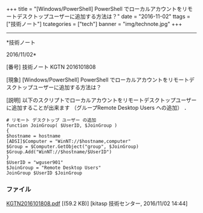 ﻿+++
title = "[Windows/PowerShell] PowerShell でローカルアカウントをリモートデスクトップユーザーに追加する方法は？"
date = "2016-11-02"
ttags = ["技術ノート"]
tcategories = ["tech"]
banner = "img/technote.jpg"
+++

-----------------------------------------------------------------------------------------------------------------------------

*技術ノート

2016/11/02*


[番号]
技術ノート KGTN 2016101808

[現象]
[Windows/PowerShell] PowerShell
でローカルアカウントをリモートデスクトップユーザーに追加する方法は？

[説明]
以下のスクリプトでローカルアカウントをリモートデスクトップユーザーに追加することが出来ます
（グループRemote Desktop Users への追加） ．

    # リモート デスクトップ ユーザー の追加
    function JoinGroup( $UserID, $JoinGroup )
    {
    $hostname = hostname
    [ADSI]$Computer = "WinNT://$hostname,computer" 
    $Group = $Computer.GetObject("group", $JoinGroup)
    $Group.Add("WinNT://$hostname/$UserID")
    }
    $UserID = "wguser901" 
    $JoinGroup = "Remote Desktop Users" 
    JoinGroup $UserID $JoinGroup


### ファイル

 
 


[KGTN2016101808.pdf](http://techreport.kitasp.net/attachments/download/3156/KGTN2016101808.pdf)
 [(59.2 KB)] [kitasp 技術センター, 2016/11/02
14:44]


 


 

